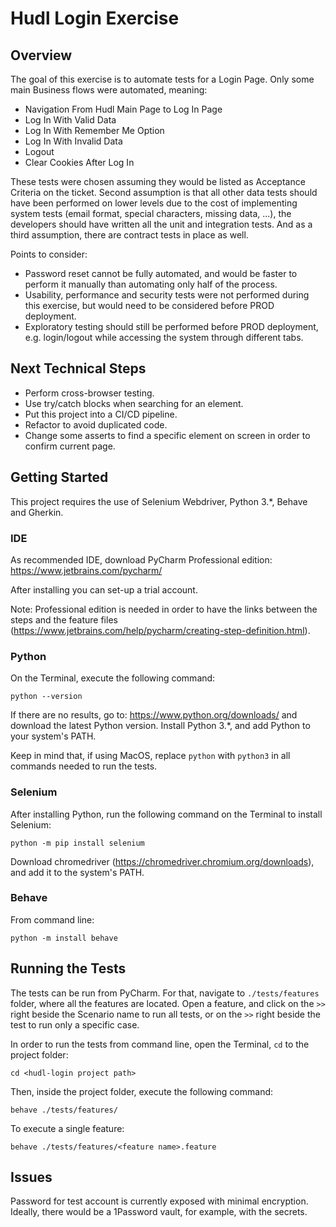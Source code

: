# Hudl Login Exercise

## Overview
The goal of this exercise is to automate tests for a Login Page. Only some main Business flows were automated, meaning:
* Navigation From Hudl Main Page to Log In Page
* Log In With Valid Data
* Log In With Remember Me Option
* Log In With Invalid Data
* Logout
* Clear Cookies After Log In

These tests were chosen assuming they would be listed as Acceptance Criteria on the ticket. 
Second assumption is that all other data tests should have been performed on lower levels due to the cost of implementing system tests (email format, special characters, missing data, ...), the developers should have written all the unit and integration tests. And as a third assumption, there are contract tests in place as well.

Points to consider:
* Password reset cannot be fully automated, and would be faster to perform it manually than automating only half of the process.
* Usability, performance and security tests were not performed during this exercise, but would need to be considered before PROD deployment.
* Exploratory testing should still be performed before PROD deployment, e.g. login/logout while accessing the system through different tabs.

## Next Technical Steps
* Perform cross-browser testing.
* Use try/catch blocks when searching for an element.
* Put this project into a CI/CD pipeline.
* Refactor to avoid duplicated code.
* Change some asserts to find a specific element on screen in order to confirm current page.

## Getting Started
This project requires the use of Selenium Webdriver, Python 3.\*, Behave and Gherkin.

### IDE
As recommended IDE, download PyCharm Professional edition: https://www.jetbrains.com/pycharm/

After installing you can set-up a trial account.

Note: Professional edition is needed in order to have the links between the steps and the feature files (https://www.jetbrains.com/help/pycharm/creating-step-definition.html).

### Python
On the Terminal, execute the following command:

```python --version```

If there are no results, go to: https://www.python.org/downloads/ and download the latest Python version. Install Python 3.\*, and add Python to your system's PATH.

Keep in mind that, if using MacOS, replace `python` with `python3` in all commands needed to run the tests.

### Selenium
After installing Python, run the following command on the Terminal to install Selenium:

```python -m pip install selenium```

Download chromedriver (https://chromedriver.chromium.org/downloads), and add it to the system's PATH.

### Behave
From command line:

```python -m install behave```

## Running the Tests
The tests can be run from PyCharm. For that, navigate to `./tests/features` folder, where all the features are located. 
Open a feature, and click on the `>>` right beside the Scenario name to run all tests, or on the `>>` right beside the test 
to run only a specific case.

In order to run the tests from command line, open the Terminal, `cd` to the project folder:

```cd <hudl-login project path>```

Then, inside the project folder, execute the following command:

```behave ./tests/features/```

To execute a single feature:

```behave ./tests/features/<feature name>.feature```

## Issues
Password for test account is currently exposed with minimal encryption. Ideally, there would be a 1Password vault, for example, with the secrets.
